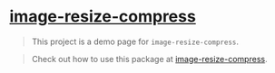 # [image-resize-compress](https://www.npmjs.com/package/image-resize-compress)

> This project is a demo page for `image-resize-compress`.

>Check out how to use this package at [image-resize-compress](https://www.npmjs.com/package/image-resize-compress).
